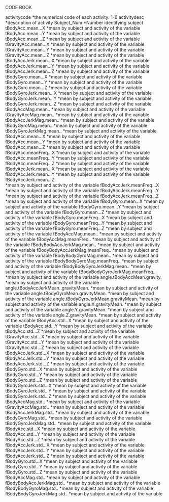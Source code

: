 CODE BOOK

activitycode
 *the numerical code of each activity: 1-6
activitydesc 
 *description of activity
Subject_Num 
 *Number identifying subject
tBodyAcc.mean...X 
 *mean by subject and activity of the variable
tBodyAcc.mean...Y 
 *mean by subject and activity of the variable
tBodyAcc.mean...Z 
 *mean by subject and activity of the variable
tGravityAcc.mean...X 
  *mean by subject and activity of the variable
tGravityAcc.mean...Y 
  *mean by subject and activity of the variable
tGravityAcc.mean...Z 
  *mean by subject and activity of the variable
tBodyAccJerk.mean...X 
  *mean by subject and activity of the variable
tBodyAccJerk.mean...Y 
  *mean by subject and activity of the variable
tBodyAccJerk.mean...Z 
 *mean by subject and activity of the variable
tBodyGyro.mean...X 
 *mean by subject and activity of the variable
tBodyGyro.mean...Y 
 *mean by subject and activity of the variable
tBodyGyro.mean...Z 
 *mean by subject and activity of the variable
tBodyGyroJerk.mean...X 
 *mean by subject and activity of the variable
tBodyGyroJerk.mean...Y 
 *mean by subject and activity of the variable
tBodyGyroJerk.mean...Z 
 *mean by subject and activity of the variable
tBodyAccMag.mean.. 
 *mean by subject and activity of the variable
tGravityAccMag.mean.. 
 *mean by subject and activity of the variable
tBodyAccJerkMag.mean.. 
 *mean by subject and activity of the variable
tBodyGyroMag.mean.. 
 *mean by subject and activity of the variable
tBodyGyroJerkMag.mean.. 
 *mean by subject and activity of the variable
fBodyAcc.mean...X 
 *mean by subject and activity of the variable
fBodyAcc.mean...Y 
 *mean by subject and activity of the variable
fBodyAcc.mean...Z 
 *mean by subject and activity of the variable
fBodyAcc.meanFreq...X 
 *mean by subject and activity of the variable
fBodyAcc.meanFreq...Y 
 *mean by subject and activity of the variable
fBodyAcc.meanFreq...Z 
 *mean by subject and activity of the variable
fBodyAccJerk.mean...X 
*mean by subject and activity of the variable
fBodyAccJerk.mean...Y 
 *mean by subject and activity of the variable
fBodyAccJerk.mean...Z  
 *mean by subject and activity of the variable
fBodyAccJerk.meanFreq...X 
 *mean by subject and activity of the variable
fBodyAccJerk.meanFreq...Y 
 *mean by subject and activity of the variable
fBodyAccJerk.meanFreq...Z 
 *mean by subject and activity of the variable
fBodyGyro.mean...X 
 *mean by subject and activity of the variable
fBodyGyro.mean...Y 
 *mean by subject and activity of the variable
fBodyGyro.mean...Z 
 *mean by subject and activity of the variable
fBodyGyro.meanFreq...X 
 *mean by subject and activity of the variable
fBodyGyro.meanFreq...Y 
 *mean by subject and activity of the variable
fBodyGyro.meanFreq...Z 
 *mean by subject and activity of the variable
fBodyAccMag.mean.. 
 *mean by subject and activity of the variable
fBodyAccMag.meanFreq.. 
 *mean by subject and activity of the variable
fBodyBodyAccJerkMag.mean.. 
 *mean by subject and activity of the variable
fBodyBodyAccJerkMag.meanFreq.. 
 *mean by subject and activity of the variable
fBodyBodyGyroMag.mean.. 
 *mean by subject and activity of the variable
fBodyBodyGyroMag.meanFreq.. 
 *mean by subject and activity of the variable
fBodyBodyGyroJerkMag.mean.. 
 *mean by subject and activity of the variable
fBodyBodyGyroJerkMag.meanFreq.. 
 *mean by subject and activity of the variable
angle.tBodyAccMean.gravity. 
 *mean by subject and activity of the variable
angle.tBodyAccJerkMean..gravityMean. 
 *mean by subject and activity of the variable
angle.tBodyGyroMean.gravityMean. 
 *mean by subject and activity of the variable
angle.tBodyGyroJerkMean.gravityMean. 
 *mean by subject and activity of the variable
angle.X.gravityMean. 
 *mean by subject and activity of the variable
angle.Y.gravityMean. 
 *mean by subject and activity of the variable
angle.Z.gravityMean. 
 *mean by subject and activity of the variable
tBodyAcc.std...X 
 *mean by subject and activity of the variable
tBodyAcc.std...Y 
 *mean by subject and activity of the variable
tBodyAcc.std...Z 
 *mean by subject and activity of the variable
tGravityAcc.std...X 
 *mean by subject and activity of the variable
tGravityAcc.std...Y 
 *mean by subject and activity of the variable
tGravityAcc.std...Z 
 *mean by subject and activity of the variable
tBodyAccJerk.std...X 
 *mean by subject and activity of the variable
tBodyAccJerk.std...Y 
 *mean by subject and activity of the variable
tBodyAccJerk.std...Z 
 *mean by subject and activity of the variable
tBodyGyro.std...X 
 *mean by subject and activity of the variable
tBodyGyro.std...Y 
 *mean by subject and activity of the variable
tBodyGyro.std...Z 
 *mean by subject and activity of the variable
tBodyGyroJerk.std...X 
 *mean by subject and activity of the variable
tBodyGyroJerk.std...Y 
 *mean by subject and activity of the variable
tBodyGyroJerk.std...Z 
 *mean by subject and activity of the variable
tBodyAccMag.std.. 
 *mean by subject and activity of the variable
tGravityAccMag.std.. 
 *mean by subject and activity of the variable
tBodyAccJerkMag.std.. 
 *mean by subject and activity of the variable
tBodyGyroMag.std.. 
 *mean by subject and activity of the variable
tBodyGyroJerkMag.std.. 
 *mean by subject and activity of the variable
fBodyAcc.std...X 
 *mean by subject and activity of the variable
fBodyAcc.std...Y 
 *mean by subject and activity of the variable
fBodyAcc.std...Z 
 *mean by subject and activity of the variable
fBodyAccJerk.std...X 
 *mean by subject and activity of the variable
fBodyAccJerk.std...Y 
 *mean by subject and activity of the variable
fBodyAccJerk.std...Z 
 *mean by subject and activity of the variable
fBodyGyro.std...X 
 *mean by subject and activity of the variable
fBodyGyro.std...Y 
 *mean by subject and activity of the variable
fBodyGyro.std...Z 
 *mean by subject and activity of the variable
fBodyAccMag.std.. 
 *mean by subject and activity of the variable
fBodyBodyAccJerkMag.std.. 
 *mean by subject and activity of the variable
fBodyBodyGyroMag.std.. 
 *mean by subject and activity of the variable
fBodyBodyGyroJerkMag.std..
 *mean by subject and activity of the variable
